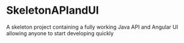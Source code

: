 # SkeletonAPIandUI
A skeleton project containing a fully working Java API and Angular UI allowing anyone to start developing quickly
